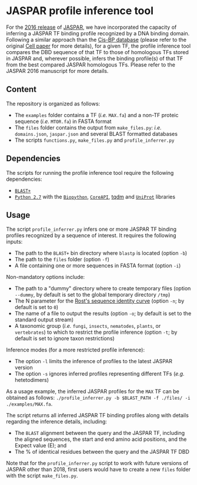 # JASPAR profile inference tool
For the [2016 release](https://doi.org/10.1093/nar/gkv1176) of [JASPAR](http://jaspar.genereg.net/), we have incorporated the capacity of inferring a JASPAR TF binding profile recognized by a DNA binding domain. Following a similar approach than the [Cis-BP database](http://cisbp.ccbr.utoronto.ca) (please refer to the original [Cell paper](https://doi.org/10.1016/j.cell.2014.08.009) for more details), for a given TF, the profile inference tool compares the DBD sequence of that TF to those of homologous TFs stored in JASPAR and, wherever possible, infers the binding profile(s) of that TF from the best compared JASPAR homologous TFs. Please refer to the JASPAR 2016 manuscript for more details.

## Content
The repository is organized as follows:
* The `examples` folder contains a TF (*i.e.* `MAX.fa`) and a non-TF proteic sequence (*i.e.* `MTOR.fa`) in FASTA format
* The `files` folder contains the output from `make_files.py`: *i.e.* `domains.json`, `jaspar.json` and several BLAST formatted databases
* The scripts `functions.py`, `make_files.py` and `profile_inferrer.py`

## Dependencies
The scripts for running the profile inference tool require the following dependencies:
* [`BLAST+`](https://blast.ncbi.nlm.nih.gov/Blast.cgi)
* [`Python 2.7`](https://www.python.org/download/releases/2.7/) with the [`Biopython`](http://biopython.org), [`CoreAPI`](http://www.coreapi.org), [tqdm](`https://pypi.org/project/tqdm/`) and [`UniProt`](https://github.com/boscoh/uniprot) libraries

## Usage
The script `profile_inferrer.py` infers one or more JASPAR TF binding profiles recognized by a sequence of interest. It requires the following inputs:
* The path to the `BLAST+` bin directory where `blastp` is located (option `-b`)
* The path to the `files` folder (option `-f`)
* A file containing one or more sequences in FASTA format (option `-i`)

Non-mandatory options include:
* The path to a "dummy" directory where to create temporary files (option `--dummy`, by default is set to the global temporary directory `/tmp`)
* The N parameter for the [Rost's sequence identity curve](https://doi.org/10.1093/protein/12.2.85) (option `-n`; by default is set to `0`)
* The name of a file to output the results (option `-o`; by default is set to the standard output stream)
* A taxonomic group (*i.e.* `fungi`, `insects`, `nematodes`, `plants`, or `vertebrates`) to which to restrict the profile inference (option `-t`; by default is set to ignore taxon restrictions)

Inference modes (for a more restricted profile inference):
* The option `-l` limits the inference of profiles to the latest JASPAR version
* The option `-s` ignores inferred profiles representing different TFs (*e.g.* hetetodimers)

As a usage example, the inferred JASPAR profiles for the `MAX` TF can be obtained as follows: `./profile_inferrer.py -b $BLAST_PATH -f ./files/ -i ./examples/MAX.fa`.

The script returns all inferred JASPAR TF binding profiles along with details regarding  the inference details, including:
* The `BLAST` alignment between the query and the JASPAR TF, including the aligned sequences, the start and end amino acid positions, and the Expect value (E); and
* The % of identical residues between the query and the JASPAR TF DBD

Note that for the `profile_inferrer.py` script to work with future versions of JASPAR other than 2018, first users would have to create a new `files` folder with the script `make_files.py`.